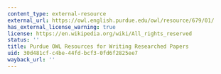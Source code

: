 ```yaml
---
content_type: external-resource
external_url: https://owl.english.purdue.edu/owl/resource/679/01/
has_external_license_warning: true
license: https://en.wikipedia.org/wiki/All_rights_reserved
status: ''
title: Purdue OWL Resources for Writing Researched Papers
uid: 30d481cf-c4be-44fd-bcf3-0fd6f2825ee7
wayback_url: ''
---
```

